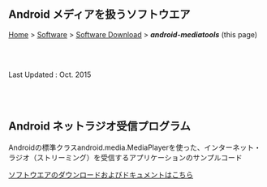## Android メディアを扱うソフトウエア<!-- omit in toc -->

[Home](https://oasis3855.github.io/webpage/) > [Software](https://oasis3855.github.io/webpage/software/index.html) > [Software Download](https://oasis3855.github.io/webpage/software/software-download.html) > ***android-mediatools*** (this page)

<br />
<br />

Last Updated : Oct. 2015

<br />
<br />

## Android ネットラジオ受信プログラム

Androidの標準クラスandroid.media.MediaPlayerを使った、インターネット・ラジオ（ストリーミング）を受信するアプリケーションのサンプルコード

[ソフトウエアのダウンロードおよびドキュメントはこちら](net-radio/README.md)

